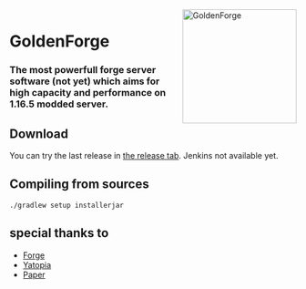 <img width="200" src="https://modcraftmc.fr/assets/img/gold_spin.gif" alt="GoldenForge" align="right">
<div align="left">
<h1>GoldenForge</h1>


<h3>The most powerfull forge server software (not yet) which aims for high capacity and performance on 1.16.5 modded server.</h3>
</div>


## Download
You can try the last release in [the release tab](https://github.com/GoldenForge/GoldenForge/releases). Jenkins not available yet.


## Compiling from sources


```shell
./gradlew setup installerjar
```


## special thanks to

* [Forge](https://github.com/MinecraftForge/MinecraftForge)
* [Yatopia](https://github.com/YatopiaMC/Yatopia)
* [Paper](https://github.com/PaperMC/Paper)
